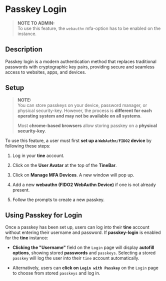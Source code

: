 # Passkey Login

> **NOTE TO ADMIN:**  
> To use this feature, the `webauthn` mfa-option has to be enabled on the instance.

## **Description**
Passkey login is a modern authentication method that replaces traditional passwords with cryptographic key pairs,
providing secure and seamless access to websites, apps, and devices.

## **Setup**

> **NOTE:**  
> You can store passkeys on your device, password manager, or physical security-key. However, the process is __different
> for each operating system and may not be available on all systems__.  
> 
> Most **chrome-based browsers** allow storing passkey on a **physical security-key**.

To use this feature, a user must first **set up a `WebAuthn/FIDO2` device** by following these steps:

1. Log in your **tine** account.

2. Click on the **User Avatar** at the top of the **TineBar**.

3. Click on **Manage MFA Devices**. A new window will pop up.

4. Add a new **webauthn (FIDO2 WebAuthn Device)** if one is not already present.

5. Follow the prompts to create a new passkey.

## **Using Passkey for Login**
Once a passkey has been set up, users can log into their **tine** account without entering their username and password.
If **passkey-login** is enabled for the **tine** instance:

- **Clicking the "Username"** field on the `Login` page will display **autofill options**, showing stored **passwords** and
`passkeys`. Selecting a stored `passkey` will log the user into their `tine` account automatically.

- Alternatively, users can **click on `Login with Passkey`** on the `Login` page to choose from stored `passkeys` and log in.